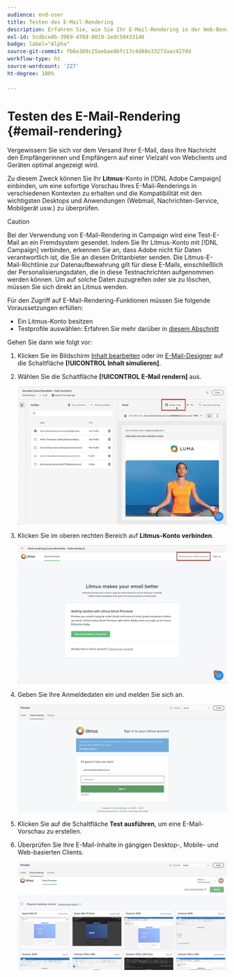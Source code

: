 ```yaml
---
audience: end-user
title: Testen des E-Mail-Rendering
description: Erfahren Sie, wie Sie Ihr E-Mail-Rendering in der Web-Benutzeroberfläche von Campaign testen können.
exl-id: 5cdbce8b-3969-470d-8019-1edc58433146
badge: label="Alpha"
source-git-commit: fb6e389c25aebae8bfc17c4d88e33273aac427dd
workflow-type: ht
source-wordcount: '227'
ht-degree: 100%

---
```



# Testen des E-Mail-Rendering {#email-rendering}

Vergewissern Sie sich vor dem Versand Ihrer E-Mail, dass Ihre Nachricht den Empfängerinnen und Empfängern auf einer Vielzahl von Webclients und Geräten optimal angezeigt wird.

Zu diesem Zweck können Sie Ihr **Litmus**-Konto in [!DNL Adobe Campaign] einbinden, um eine sofortige Vorschau Ihres E-Mail-Renderings in verschiedenen Kontexten zu erhalten und die Kompatibilität mit den wichtigsten Desktops und Anwendungen (Webmail, Nachrichten-Service, Mobilgerät usw.) zu überprüfen.

>[!CAUTION]
>
>Bei der Verwendung von E-Mail-Rendering in Campaign wird eine Test-E-Mail an ein Fremdsystem gesendet. Indem Sie Ihr Litmus-Konto mit [!DNL Campaign] verbinden, erkennen Sie an, dass Adobe nicht für Daten verantwortlich ist, die Sie an diesen Drittanbieter senden. Die Litmus-E-Mail-Richtlinie zur Datenaufbewahrung gilt für diese E-Mails, einschließlich der Personalisierungsdaten, die in diese Testnachrichten aufgenommen werden können. Um auf solche Daten zuzugreifen oder sie zu löschen, müssen Sie sich direkt an Litmus wenden.

Für den Zugriff auf E-Mail-Rendering-Funktionen müssen Sie folgende Voraussetzungen erfüllen:

* Ein Litmus-Konto besitzen
* Testprofile auswählen: Erfahren Sie mehr darüber in [diesem Abschnitt](preview-content.md)

Gehen Sie dann wie folgt vor:

1. Klicken Sie im Bildschirm [Inhalt bearbeiten](../content/edit-content.md) oder im [E-Mail-Designer](../content/get-started-email-designer.md) auf die Schaltfläche **[!UICONTROL Inhalt simulieren]**.

1. Wählen Sie die Schaltfläche **[!UICONTROL E-Mail rendern]** aus.

   ![](assets/simulate-rendering-button.png)

1. Klicken Sie im oberen rechten Bereich auf **Litmus-Konto verbinden**.

   ![](assets/simulate-rendering-litmus.png)

1. Geben Sie Ihre Anmeldedaten ein und melden Sie sich an.

   ![](assets/simulate-rendering-credentials.png)

1. Klicken Sie auf die Schaltfläche **Test ausführen**, um eine E-Mail-Vorschau zu erstellen.

1. Überprüfen Sie Ihre E-Mail-Inhalte in gängigen Desktop-, Mobile- und Web-basierten Clients.

   ![](assets/simulate-rendering-previews.png)

<!--
TO CHECK IF user is directed to Litmus or if the email rendering is shown directly in the Campaign UI.

CONTENT ABOVE COPIED FROM AJO

If not redirecting to Litmus:

To test the email rendering, follow these steps:

1. Access the email content creation screen, then click **[!UICONTROL Simulate content]**.

1. Click the **[!UICONTROL Render email]** button.

    The left pane provides various desktop, mobile and web-based email clients. Select the desired email client to display a preview of your email in the right pane. 

    ![](assets/render-context.png)

    >[!NOTE]
    >
    >The email clients list provides a sample of the major mail clients. Additional email clients are available from the filter button next to the top search bar.

 -->
